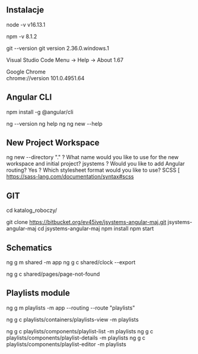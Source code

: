 
## Instalacje 

node -v
v16.13.1

npm -v
8.1.2

git --version
git version 2.36.0.windows.1

Visual Studio Code
Menu -> Help -> About
1.67

Google Chrome	
chrome://version
101.0.4951.64

## Angular CLI

npm install -g @angular/cli

ng --version
ng help 
ng
ng new --help

## New Project Workspace
ng new --directory "." 
? What name would you like to use for the new workspace and initial project? jsystems
? Would you like to add Angular routing? Yes
? Which stylesheet format would you like to use? SCSS   [ https://sass-lang.com/documentation/syntax#scss       


## GIT 
cd katalog_roboczy/

git clone https://bitbucket.org/ev45ive/jsystems-angular-maj.git jsystems-angular-maj
cd jsystems-angular-maj
npm install
npm start

 
## Schematics 

ng g m shared -m app
ng g c shared/clock --export

ng g c shared/pages/page-not-found

## Playlists module

ng g m playlists -m app --routing --route "playlists"

ng g c playlists/containers/playlists-view -m playlists 

ng g c playlists/components/playlist-list -m playlists 
ng g c playlists/components/playlist-details -m playlists 
ng g c playlists/components/playlist-editor -m playlists 


